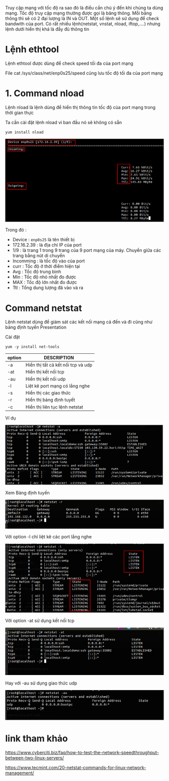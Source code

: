 Truy cập mạng với tốc độ ra sao đó là điều cần chú ý đến khi chúng ta dùng mạng. Tốc độ truy cập mạng thường được gọi là băng thông. Mỗi băng thông thì sẽ có 2 đại lượng là IN và OUT. Một số lệnh sẽ sử dụng để check bandwith của port. Có rất nhiều lệnh(netstat, vnstat, nload, iftop,....) nhưng lệnh dưới hiển thị khá là đầy đủ thông tin 

# Lệnh ethtool 
Lệnh ethtool được dùng để check speed tối đa của port mạng 

File cat /sys/class/net/enp0s25/speed cũng lưu tốc độ tối đa của port mạng 
# 1. Command nload 
Lệnh nload là lệnh dùng để hiển thị thông tin tốc độ của port mạng trong thời gian thực 

Ta cần cài đặt lệnh nload vì ban đầu nó sẽ không có sẵn 
```
yum install nload 
```
![](../images/phanquyen/screenshot_4.png)

Trong đó :
- Device : `enp0s25` là tên thiết bị 
- 172.16.2.39 : là địa chỉ IP của port 
- 1/9 : là trang 1 trong 9 trang của 9 port mạng của máy. Chuyển giữa các trang bằng nút di chuyển 
- Incomming : là tốc độ vào của port 
- curr : Tốc độ ở thời điểm hiện tại 
- Avg : Tốc độ trung bình 
- Min : Tốc độ nhỏ nhất đo được
- MAX : Tốc độ lớn nhất đo được 
- Ttl : Tổng dung lượng đã vào và ra 

# Command netstat 
Lệnh netstat dùng để  giám sát các kết nối mạng cả đến và đi cũng như bảng định tuyến Presentation

Cài đặt 
```
yum -y install net-tools
```

| option | DESCRIPTION |
|---|---|
| -a | Hiển thị tất cả kết nối tcp và udp | 
| -at | Hiển thị kết nối tcp | 
| -au | Hiển thị kết nối udp |
| -l | Liệt kê port mạng có lắng nghe | 
| -s | Hiển thị các giao thức  | 
| -r | Hiển thị bảng định tuyết |
| -c | Hiển thị liên tục lệnh netstat | 

Ví dụ 

![](../images/labs/network/screenshot_12.png)

Xem Bảng định tuyến 

![](../images/labs/network/screenshot.png)

Với option -l chỉ liệt kê các port lắng nghe

![](../images/labs/network/screenshot_1.png)

Với option -at sử dụng kết nối tcp

![](../images/labs/network/screenshot_2.png)

Hay với -au sử dụng giao thức udp 

![](../images/labs/network/screenshot_3.png)

# link tham khảo 

https://www.cyberciti.biz/faq/how-to-test-the-network-speedthroughput-between-two-linux-servers/

https://www.tecmint.com/20-netstat-commands-for-linux-network-management/


